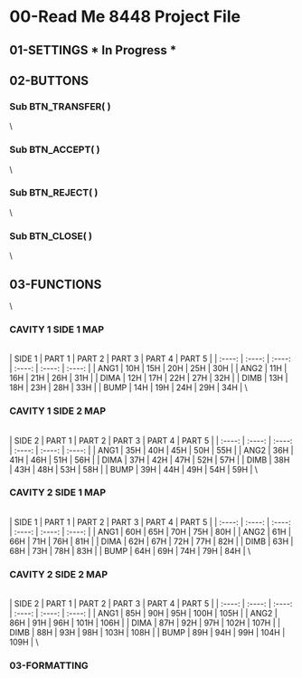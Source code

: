 <!-- @format -->

# 00-Read Me 8448 Project File

## 01-SETTINGS * In Progress *

## 02-BUTTONS

### Sub BTN_TRANSFER( )
\
### Sub BTN_ACCEPT( )
\
### Sub BTN_REJECT( )
\
### Sub BTN_CLOSE( )
\
## 03-FUNCTIONS
\
### CAVITY 1 SIDE 1 MAP
\
| SIDE 1 | PART 1 | PART 2 | PART 3 | PART 4 | PART 5 |
| :----: | :----: | :----: | :----: | :----: | :----: |
|  ANG1  |  10H   |  15H   |  20H   |  25H   |  30H   |
|  ANG2  |  11H   |  16H   |  21H   |  26H   |  31H   |
|  DIMA  |  12H   |  17H   |  22H   |  27H   |  32H   |
|  DIMB  |  13H   |  18H   |  23H   |  28H   |  33H   |
|  BUMP  |  14H   |  19H   |  24H   |  29H   |  34H   |
\
### CAVITY 1 SIDE 2 MAP
\
| SIDE 2 | PART 1 | PART 2 | PART 3 | PART 4 | PART 5 |
| :----: | :----: | :----: | :----: | :----: | :----: |
|  ANG1  |  35H   |  40H   |  45H   |  50H   |  55H   |
|  ANG2  |  36H   |  41H   |  46H   |  51H   |  56H   |
|  DIMA  |  37H   |  42H   |  47H   |  52H   |  57H   |
|  DIMB  |  38H   |  43H   |  48H   |  53H   |  58H   |
|  BUMP  |  39H   |  44H   |  49H   |  54H   |  59H   |
\
### CAVITY 2 SIDE 1 MAP
\
| SIDE 1 | PART 1 | PART 2 | PART 3 | PART 4 | PART 5 |
| :----: | :----: | :----: | :----: | :----: | :----: |
|  ANG1  |  60H   |  65H   |  70H   |  75H   |  80H   |
|  ANG2  |  61H   |  66H   |  71H   |  76H   |  81H   |
|  DIMA  |  62H   |  67H   |  72H   |  77H   |  82H   |
|  DIMB  |  63H   |  68H   |  73H   |  78H   |  83H   |
|  BUMP  |  64H   |  69H   |  74H   |  79H   |  84H   |
\
### CAVITY 2 SIDE 2 MAP
\
| SIDE 2 | PART 1 | PART 2 | PART 3 | PART 4 | PART 5 |
| :----: | :----: | :----: | :----: | :----: | :----: |
|  ANG1  |  85H   |  90H   |  95H   |  100H  |  105H  |
|  ANG2  |  86H   |  91H   |  96H   |  101H  |  106H  |
|  DIMA  |  87H   |  92H   |  97H   |  102H  |  107H  |
|  DIMB  |  88H   |  93H   |  98H   |  103H  |  108H  |
|  BUMP  |  89H   |  94H   |  99H   |  104H  |  109H  |
\
### 03-FORMATTING
